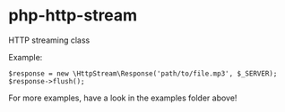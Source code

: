 php-http-stream
==========

HTTP streaming class

Example:

    $response = new \HttpStream\Response('path/to/file.mp3', $_SERVER);
    $response->flush();

For more examples, have a look in the examples folder above!